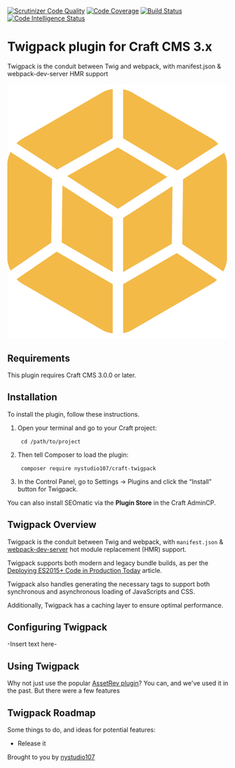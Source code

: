 [![Scrutinizer Code Quality](https://scrutinizer-ci.com/g/nystudio107/craft-twigpack/badges/quality-score.png?b=v1)](https://scrutinizer-ci.com/g/nystudio107/craft-twigpack/?branch=v1) [![Code Coverage](https://scrutinizer-ci.com/g/nystudio107/craft-twigpack/badges/coverage.png?b=v1)](https://scrutinizer-ci.com/g/nystudio107/craft-twigpack/?branch=v1) [![Build Status](https://scrutinizer-ci.com/g/nystudio107/craft-twigpack/badges/build.png?b=v1)](https://scrutinizer-ci.com/g/nystudio107/craft-twigpack/build-status/v1) [![Code Intelligence Status](https://scrutinizer-ci.com/g/nystudio107/craft-twigpack/badges/code-intelligence.svg?b=v1)](https://scrutinizer-ci.com/code-intelligence)

# Twigpack plugin for Craft CMS 3.x

Twigpack is the conduit between Twig and webpack, with manifest.json & webpack-dev-server HMR support

![Screenshot](resources/img/plugin-logo.png)

## Requirements

This plugin requires Craft CMS 3.0.0 or later.

## Installation

To install the plugin, follow these instructions.

1. Open your terminal and go to your Craft project:

        cd /path/to/project

2. Then tell Composer to load the plugin:

        composer require nystudio107/craft-twigpack

3. In the Control Panel, go to Settings → Plugins and click the “Install” button for Twigpack.

You can also install SEOmatic via the **Plugin Store** in the Craft AdminCP.

## Twigpack Overview

Twigpack is the conduit between Twig and webpack, with `manifest.json` & [webpack-dev-server](https://github.com/webpack/webpack-dev-server) hot module replacement (HMR) support.  
 
 Twigpack supports both modern and legacy bundle builds, as per the [Deploying ES2015+ Code in Production Today](https://philipwalton.com/articles/deploying-es2015-code-in-production-today/) article.
 
 Twigpack also handles generating the necessary tags to support both synchronous and asynchronous loading of JavaScripts and CSS.
 
 Additionally, Twigpack has a caching layer to ensure optimal performance.

## Configuring Twigpack

-Insert text here-

## Using Twigpack

Why not just use the popular [AssetRev plugin](https://github.com/clubstudioltd/craft-asset-rev)? You can, and we've used it in the past. But there were a few features

## Twigpack Roadmap

Some things to do, and ideas for potential features:

* Release it

Brought to you by [nystudio107](https://nystudio107.com/)
